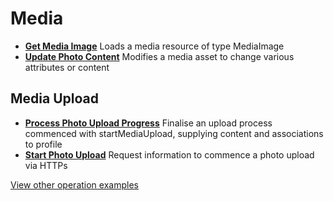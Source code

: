 # Media

- **[Get Media Image](/example-operations/media/GetMediaImage.graphql)** Loads a
  media resource of type MediaImage
- **[Update Photo Content](/example-operations/media/UpdatePhotoContent.graphql)**
  Modifies a media asset to change various attributes or content

## Media Upload

- **[Process Photo Upload Progress](/example-operations/media/upload/ProcessPhotoUploadProgress.graphql)**
  Finalise an upload process commenced with startMediaUpload, supplying content
  and associations to profile
- **[Start Photo Upload](/example-operations/media/upload/StartPhotoUpload.graphql)**
  Request information to commence a photo upload via HTTPs

[View other operation examples](/example-operations)
